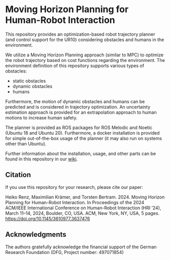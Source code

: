 # Moving Horizon Planning for Human-Robot Interaction
This repository provides an optimization-based robot trajectory planner (and control support for the UR10) considering obstacles and humans in the environment.

We utilize a Moving Horizon Planning approach (similar to MPC) to optimize the robot trajectory based on cost functions regarding the environment.
The environment definition of this repository supports various types of obstacles:
   - static obstacles
   - dynamic obstacles
   - humans

Furthermore, the motion of dynamic obstacles and humans can be predicted and is considered in trajectory optimization. 
An uncertainty estimation approach is provided for an extrapolation approach to human motions to increase human safety.

The planner is provided as ROS packages for ROS Melodic and Noetic (Ubuntu 18 and Ubuntu 20).
Furthermore, a docker installation is provided for simple out-of-the-box usage of the planner (it may also run on systems other than Ubuntu).

Further information about the installation, usage, and other parts can be found in this repository in our [wiki](https://github.com/rst-tu-dortmund/mhp4hri/wiki).

## Citation
If you use this repository for your research, please cite our paper:

Heiko Renz, Maximilian Krämer, and Torsten Bertram. 2024. Moving Horizon Planning for Human-Robot Interaction. In Proceedings of the 2024 ACM/IEEE International Conference on Human-Robot Interaction (HRI ’24), March 11–14, 2024, Boulder, CO, USA. ACM, New York, NY, USA, 5 pages. https://doi.org/10.1145/3610977.3637476

## Acknowledgments
The authors gratefully acknowledge the financial support of the German Research Foundation (DFG, Project number: 497071854)

